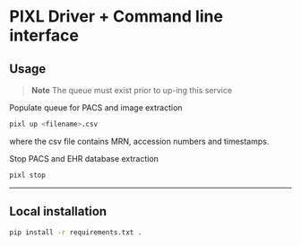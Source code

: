 # PIXL Driver + Command line interface

## Usage

> **Note**
> The queue must exist prior to up-ing this service

Populate queue for PACS and image extraction
```bash
pixl up <filename>.csv
```
where the csv file contains MRN, accession numbers and timestamps.

Stop PACS and EHR database extraction
```bash
pixl stop
```

***

## Local installation

```bash
pip install -r requirements.txt .
```
